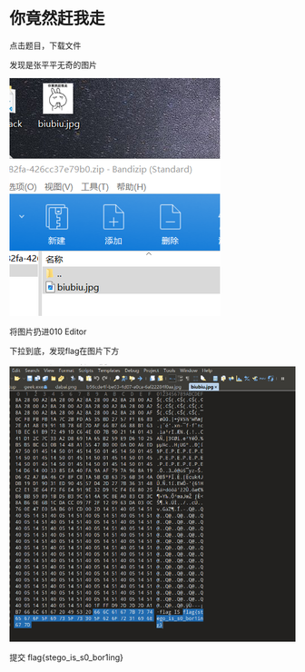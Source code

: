 # 你竟然赶我走

点击题目，下载文件

发现是张平平无奇的图片

![](./5cdee254c94f440e4478c17870d03c4.png)

将图片扔进010 Editor

下拉到底，发现flag在图片下方

![](./ee88d3ad37d0a6f0558e98888b8a670.png)

提交 flag{stego_is_s0_bor1ing}